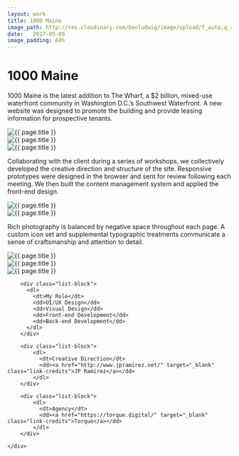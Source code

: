```yaml
---
layout: work
title: 1000 Maine
image_path: http://res.cloudinary.com/benludwig/image/upload/f_auto,q_auto/v1499826012/1000-4_ezbtlw.jpg
date:   2017-05-09
image_padding: 64%
---
```

<div class="grid-container">
<div class="grid">


<div class="grid-item">
  <div class="copy-block split revealblock">
  <div class="copy-left">
    <h1>1000 Maine</h1>
    </div>
    <div class="copy-right">
    <p>1000 Maine is the latest addition to The Wharf, a $2 billion, mixed-use waterfront community in Washington D.C.’s Southwest Waterfront. A new website was designed to promote the building and provide leasing information for prospective tenants.</p>
    </div>
  </div>
</div>

<div class="grid-item">
<div class="imgblock revealblock">
  <div class="signal"></div>
  <div class="imgfull">
  <img src="http://res.cloudinary.com/benludwig/image/upload/f_auto,q_auto/v1499826000/1000-1_xrx10b.jpg" alt="{{ page.title }}" onload="imgLoaded(this)">
  </div>
</div>
</div>

<div class="grid-item">
<div class="imgblock revealblock">
  <div class="signal"></div>
  <div class="imgfull">
  <img src="http://res.cloudinary.com/benludwig/image/upload/f_auto,q_auto/v1499825995/1000-3_eqheft.jpg" alt="{{ page.title }}" onload="imgLoaded(this)">
  </div>
</div>
</div>

<div class="grid-item">
<div class="imgblock revealblock">
  <div class="signal"></div>
  <div class="imgfull">
  <img src="http://res.cloudinary.com/benludwig/image/upload/f_auto,q_auto/v1499826003/1000-7_b1hzxn.jpg" alt="{{ page.title }}" onload="imgLoaded(this)">
  </div>
</div>
</div>

<div class="grid-item">
  <div class="copy-block split revealblock">
  <div class="copy-left">
    <p>Collaborating with the client during a series of workshops, we collectively developed the creative direction and structure of the site. Responsive prototypes were designed in the browser and sent for review following each meeting. We then built the content management system and applied the front-end design.</p>
    </div>
  </div>
</div>

<div class="grid-item">
<div class="imgblock revealblock">
  <div class="signal"></div>
  <div class="imgfull">
  <img src="http://res.cloudinary.com/benludwig/image/upload/f_auto,q_auto/v1499825991/1000-6_flygd0.jpg" alt="{{ page.title }}" onload="imgLoaded(this)">
  </div>
</div>
</div>

<div class="grid-item">
<div class="imgblock revealblock">
  <div class="signal"></div>
  <div class="imgfull">
  <img src="http://res.cloudinary.com/benludwig/image/upload/f_auto,q_auto/v1499825985/1000-5_tdvr6o.jpg" alt="{{ page.title }}" onload="imgLoaded(this)">
  </div>
</div>
</div>

<div class="grid-item">
  <div class="copy-block split revealblock">
  <div class="copy-left">
    <p>Rich photography is balanced by negative space throughout each page. A custom icon set and supplemental typographic treatments communicate a sense of craftsmanship and attention to detail.</p>
    </div>
  </div>
</div>

<div class="grid-item">
<div class="imgblock revealblock">
  <div class="signal"></div>
  <div class="imgfull">
  <img src="http://res.cloudinary.com/benludwig/image/upload/f_auto,q_auto/v1499825984/1000-2_ceg0tk.jpg" alt="{{ page.title }}" onload="imgLoaded(this)">
  </div>
</div>
</div>

<div class="grid-item">
<div class="imgblock revealblock">
  <div class="signal"></div>
  <div class="imgfull">
  <img src="http://res.cloudinary.com/benludwig/image/upload/f_auto,q_auto/v1499826019/1000-8_fqumus.jpg" alt="{{ page.title }}" onload="imgLoaded(this)">
  </div>
</div>
</div>

<div class="grid-item">
<div class="imgblock revealblock">
  <div class="signal"></div>
  <div class="imgfull">
  <img src="http://res.cloudinary.com/benludwig/image/upload/f_auto,q_auto/v1499826012/1000-4_ezbtlw.jpg" alt="{{ page.title }}" onload="imgLoaded(this)">
  </div>
</div>
</div>

<div class="grid-item">
  <div class="copy-block revealblock">
    <div class="list-blocks">

        <div class="list-block">
          <dl>
            <dt>My Role</dt>
            <dd>UI/UX Design</dd>
            <dd>Visual Design</dd>
            <dd>Front-end Development</dd>
            <dd>Back-end Development</dd>
          </dl>
        </div>

        <div class="list-block">
            <dl>
              <dt>Creative Direction</dt>
              <dd><a href="http://www.jpramirez.net/" target="_blank" class="link-credits">JP Ramirez</a></dd>
            </dl>
        </div>

        <div class="list-block">
            <dl>
              <dt>Agency</dt>
              <dd><a href="https://torque.digital/" target="_blank" class="link-credits">Torque</a></dd>
            </dl>
        </div>

    </div>
  </div>
</div>


</div>
</div>
